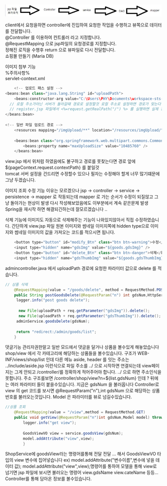 
![](https://github.com/phyu7776/Shop/blob/master/%EC%BA%A1%EC%B2%98.JPG)  

client에서 요청을하면 controller에 진입하여 요청한 작업을 수행하고 뷰쪽으로 데이터를 전달합니다.  
@Controller 를 이용하여 컨트롤러 라고 지정합니다.  
@RequestMapping 으로 jsp파일의 요청경로를 지정합니다.  
정해진 로직을 수행후 return 으로 뷰파일로 다시 전달합니다.  
쇼핑몰 만들기 (Maria DB)  


이미지 첨부 기능  
%주의사항%  
servlet-context.xml  
``` java
	<!-- 업로드 패스 설정 --> 
<beans:bean class="java.lang.String" id="uploadPath">
	<beans:constructor-arg value="C:\Users\PHY\Documents\workspace-sts-3.9.13.RELEASE\.metadata\.plugins\org.eclipse.wst.server.core\tmp1\wtpwebapps\shop\resources" />
  // 로컬 주소가아닌 서버가 돌아갈떄 경로로 설정할것 로컬 주소로 설정하면 경로가 맞는다 하여도 보안사항떄문에 이미지가 띄어지질 않습니다.
  // register.jsp 파일에서 <%=request.getRealPath("/") %> 를 실행하면 실제 경로를 볼수있습니다.
</beans:bean>

<!-- 일반 파일 업로드 경로 -->
	<resources mapping="/imgUpload/**" location="/resources/imgUpload/"/>
	
	<beans:bean class="org.springframework.web.multipart.commons.CommonsMultipartResolver" id="multipartResolver">
		<beans:property name="maxUploadSize" value="10485760" />
	</beans:bean>

```
view.jsp 에서 위처럼 하였음에도 불구하고 경로를 못찾는다면 경로 앞에 ${pageContext.request.contextPath} 를 붙일것  
tomcat 서버 설정을 건드리면 수정할수 있으나 필자는 수정해야 할게 너무 많기떄문에 그냥 두겠습니다.

이미지 조회 수정 기능
이유는 모르겠으나 jsp -> controller -> service -> persistence -> mapper 로 작동되는데 mapper 로 가는 순서가 수정이 되질않고 그냥 돌아가는 현상이 발생
다시 작성해보았음에도 이부분에서 계속 같은문제 발생 Spring을 재시작 하면 해결되긴하는데 잘모르겠습니다 ..  

삭제 기능에 이미지도 자동으로 삭제해주는 기능이 나와있지않아서 직접 수정하였습니다.
간단하게 view.jsp 파일 원본 이미지와 썸네일 이미지쪽에 hidden type으로 이미지와 썸네일 이미지의 값을 가져오는 코드를 적으시면 됩니다.
``` JavaScript
	<button type="button" id="modify_Btn" class="btn btn-warning">수정</button>
	<input type="hidden" name="gdsImg" value="${goods.gdsImg}" /> 
	<button type="button" id="delete_Btn" class="btn btn-danger">삭제</button>
	<input type="hidden" name="gdsThumbImg" value="${goods.gdsThumbImg}" />
```
admincontroller.java 에서 uploadPath 경로에 요청한 파라미터 값으로 delete 를 적습니다.
``` java
// 상품 삭제
	@RequestMapping(value = "/goods/delete", method = RequestMethod.POST)
	public String postGoodsDelete(@RequestParam("n") int gdsNum,HttpServletRequest req) throws Exception {
	 logger.info("post goods delete");

	  new File(uploadPath + req.getParameter("gdsImg")).delete();
	  new File(uploadPath + req.getParameter("gdsThumbImg")).delete();
	 adminService.goodsDelete(gdsNum);
	 
	 return "redirect:/admin/goods/list";
	}
```
댓글기능
관리자권한말고 일반 모드에서 댓글을 달거나 상품을 볼수있게 해놓았습니다
shop/view 에서 각 카테고리에 해당하는 상품들을 볼수있습니다.
구조가 WEB-INF/views/shop/list 인데 
다른 메뉴 aside, header 를 잇는 주소는 ../include/aside.jsp 이런식으로 파일 주소를 ../ 으로 시작하면 연결되는데
view페이지는 그게 안되고 /controller/를 정확하게 적어주어야 합니다. ../ 으로 하면 주소인식을 못합니다.
주소 구조를보면
/controller/shop/view?n=${list.gdsNum}
인데
? 뒤에는 여러 파라미터 들이 붙을수있습니다. 
지금은 gdsNum 을 불러옵니다
Controller로 view 의 get 코드를 보시면 @RequestParam("n"),int gdsNum 으로 해당하는 상품번호를 불러오는것입니다.
Model 은 파라미터를 뷰로 넘길수있습니다.
```java
//상품 조회
	@RequestMapping(value = "/view",method = RequestMethod.GET)
	public void getView(@RequestParam("n")int gdsNum,Model model) throws Exception{
		logger.info("get view");
		
		GoodsViewVO view = service.goodsView(gdsNum);
		model.addAttribute("view",view);
		}
```

ShopService에 goodsView라는 명령어를통해 전달 전달 ... 해서  GoodsViewVO 타입의 view 변수에 집어넣습니다
ex) model.addAttribute("변수이름",변수에 넣을 데이터 값);
model.addAttribute("view",view);명령어를 통하여 모델을 통해 view로 넘기면
jsp 파일에 보시면 불러오는 명령어 view.gdsName
			        view.cateName 등등...
Controller를 통해 담아온 정보를 볼수있습니다.
